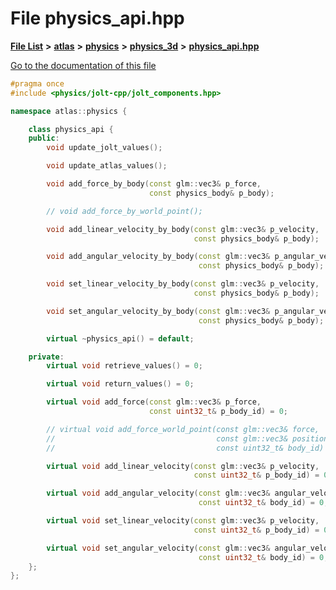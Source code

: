 

# File physics\_api.hpp

[**File List**](files.md) **>** [**atlas**](dir_1e6ffef027cfcf7ded3287660b505c9f.md) **>** [**physics**](dir_40e4880a491f87475db52b6f14fdb765.md) **>** [**physics\_3d**](dir_ab5034a21b7aebf79f76e5e8638ac885.md) **>** [**physics\_api.hpp**](physics__api_8hpp.md)

[Go to the documentation of this file](physics__api_8hpp.md)


```C++
#pragma once
#include <physics/jolt-cpp/jolt_components.hpp>

namespace atlas::physics {

    class physics_api {
    public:
        void update_jolt_values();

        void update_atlas_values();

        void add_force_by_body(const glm::vec3& p_force,
                               const physics_body& p_body);

        // void add_force_by_world_point();

        void add_linear_velocity_by_body(const glm::vec3& p_velocity,
                                         const physics_body& p_body);

        void add_angular_velocity_by_body(const glm::vec3& p_angular_velocity,
                                          const physics_body& p_body);

        void set_linear_velocity_by_body(const glm::vec3& p_velocity,
                                         const physics_body& p_body);

        void set_angular_velocity_by_body(const glm::vec3& p_angular_velocity,
                                          const physics_body& p_body);

        virtual ~physics_api() = default;

    private:
        virtual void retrieve_values() = 0;

        virtual void return_values() = 0;

        virtual void add_force(const glm::vec3& p_force,
                               const uint32_t& p_body_id) = 0;

        // virtual void add_force_world_point(const glm::vec3& force,
        //                                    const glm::vec3& position,
        //                                    const uint32_t& body_id) = 0;

        virtual void add_linear_velocity(const glm::vec3& p_velocity,
                                         const uint32_t& p_body_id) = 0;

        virtual void add_angular_velocity(const glm::vec3& angular_velocity,
                                          const uint32_t& body_id) = 0;

        virtual void set_linear_velocity(const glm::vec3& p_velocity,
                                         const uint32_t& p_body_id) = 0;

        virtual void set_angular_velocity(const glm::vec3& angular_velocity,
                                          const uint32_t& body_id) = 0;
    };
};
```


